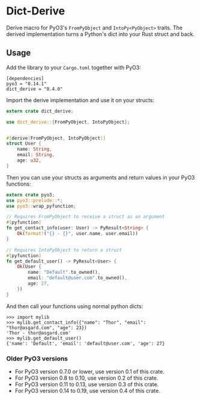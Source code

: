 # Dict-Derive

Derive macro for PyO3's `FromPyObject` and `IntoPy<PyObject>` traits. The derived implementation turns a Python's dict into your Rust struct and back.

## Usage

Add the library to your `Cargo.toml` together with PyO3:
```
[dependencies]
pyo3 = "0.14.1"
dict_derive = "0.4.0"
```

Import the derive implementation and use it on your structs:
```rust
extern crate dict_derive;

use dict_derive::{FromPyObject, IntoPyObject};


#[derive(FromPyObject, IntoPyObject)]
struct User {
    name: String,
    email: String,
    age: u32,
}
```

Then you can use your structs as arguments and return values in your PyO3 functions:
```rust
extern crate pyo3;
use pyo3::prelude::*;
use pyo3::wrap_pyfunction;

// Requires FromPyObject to receive a struct as an argument
#[pyfunction]
fn get_contact_info(user: User) -> PyResult<String> {
    Ok(format!("{} - {}", user.name, user.email))
}

// Requires IntoPyObject to return a struct
#[pyfunction]
fn get_default_user() -> PyResult<User> {
    Ok(User {
        name: "Default".to_owned(),
        email: "default@user.com".to_owned(),
        age: 27,
    })
}
```

And then call your functions using normal python dicts:
```
>>> import mylib
>>> mylib.get_contact_info({"name": "Thor", "email": "thor@asgard.com", "age": 23})
'Thor - thor@asgard.com'
>>> mylib.get_default_user()
{'name': 'Default', 'email': 'default@user.com', 'age': 27}
```


### Older PyO3 versions
- For PyO3 version 0.7.0 or lower, use version 0.1 of this crate.
- For PyO3 version 0.8 to 0.10, use version 0.2 of this crate.
- For PyO3 version 0.11 to 0.13, use version 0.3 of this crate.
- For PyO3 version 0.14 to 0.19, use version 0.4 of this crate.
